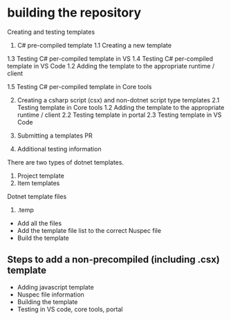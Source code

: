 # building the repository 
Creating and testing templates
1. C# pre-compiled template
1.1 Creating a new template
<!-- - only includes information on what files to add -->
 
1.3 Testing C# per-compiled template in VS
1.4 Testing C# per-compiled template in VS Code
    1.2 Adding the template to the appropriate runtime / client
    <!-- Nuspec and non template file information -->

1.5 Testing C# per-compiled template in Core tools

2. Creating a csharp script (csx) and non-dotnet script type templates
    2.1 Testing template in Core tools
        1.2 Adding the template to the appropriate runtime / client
    2.2 Testing template in portal
    2.3 Testing template in VS Code

3. Submitting a templates PR

4. Additional testing information

There are two types of dotnet templates.
1. Project template
2. Item templates

Dotnet template files
1. .temp

- Add all the files
- Add the template file list to the correct Nuspec file
- Build the template

## Steps to add a non-precompiled (including .csx) template
- Adding javascript template
- Nuspec file information
- Building the template
- Testing in VS code, core tools, portal

